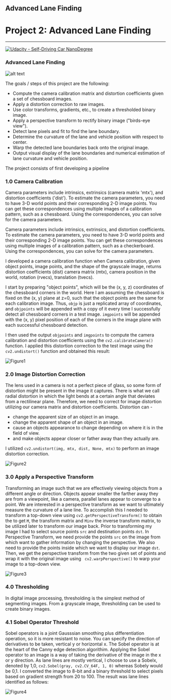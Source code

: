 ## Advanced Lane Finding
# Project 2: Advanced Lane Finding

---
[![Udacity - Self-Driving Car NanoDegree](https://s3.amazonaws.com/udacity-sdc/github/shield-carnd.svg)](http://www.udacity.com/drive)

### **Advanced Lane Finding**

![alt text](https://github.com/silverwhere/Self-Driving-Car-Nanodegree---Udacity/blob/main/Project%202%20-%20Advanced%20Lane%20Finding/project_video_out.gif.gif "Result")

The goals / steps of this project are the following:

* Compute the camera calibration matrix and distortion coefficients given a set of chessboard images.
* Apply a distortion correction to raw images.
* Use color transforms, gradients, etc., to create a thresholded binary image.
* Apply a perspective transform to rectify binary image ("birds-eye view").
* Detect lane pixels and fit to find the lane boundary.
* Determine the curvature of the lane and vehicle position with respect to center.
* Warp the detected lane boundaries back onto the original image.
* Output visual display of the lane boundaries and numerical estimation of lane curvature and vehicle position.


[//]: # (Image References)

The project consists of first developing a pipeline

### 1.0 Camera Calibration

Camera parameters include intrinsics, extrinsics (camera matrix 'mtx'), and distortion coefficients ('dist'). To estimate the camera parameters, you need to have 3-D world points and their corresponding 2-D image points. You can get these correspondences using multiple images of a calibration pattern, such as a chessboard. Using the correspondences, you can solve for the camera parameters.

Camera parameters include intrinsics, extrinsics, and distortion coefficients. To estimate the camera parameters, you need to have 3-D world points and their corresponding 2-D image points. You can get these correspondences using multiple images of a calibration pattern, such as a checkerboard. Using the correspondences, you can solve for the camera parameters. 

I developed a camera calibration function when Camera calibration, given object points, image points, and the shape of the grayscale image, returns distortion coefficients (dist) camera matrix (mtx), camera position in the world, rotation (rvecs), translation (tvecs).

I start by preparing "object points", which will be the (x, y, z) coordinates of the chessboard corners in the world. Here I am assuming the chessboard is fixed on the (x, y) plane at z=0, such that the object points are the same for each calibration image.  Thus, `objp` is just a replicated array of coordinates, and `objpoints` will be appended with a copy of it every time I successfully detect all chessboard corners in a test image.  `imgpoints` will be appended with the (x, y) pixel position of each of the corners in the image plane with each successful chessboard detection.  

I then used the output `objpoints` and `imgpoints` to compute the camera calibration and distortion coefficients using the `cv2.calibrateCamera()` function.  I applied this distortion correction to the test image using the `cv2.undistort()` function and obtained this result:

![Figure1](https://github.com/silverwhere/Self-Driving-Car-Nanodegree---Udacity/blob/main/Project%202%20-%20Advanced%20Lane%20Finding/output_images/calibration17.jpg)


### 2.0 Image Distortion Correction

The lens used in a camera is not a perfect piece of glass, so some form of distortion might be present in the image it captures. There is what we call radial distortion in which the light bends at a certain angle that deviates from a rectilinear plane.  Therefore, we need to correct for image distortion utilizing our camera matrix and distortion coefficients.  Distortion can - 

* change the apparent size of an object in an image.  
* change the apparent shape of an object in an image.  
* cause an objects appearance to change depending on where it is in the field of view.  
* and make objects appear closer or father away than they actually are.

I utilized `cv2.undistort(img, mtx, dist, None, mtx)` to perform an image distortion correction.

![Figure2](https://github.com/silverwhere/Self-Driving-Car-Nanodegree---Udacity/blob/main/Project%202%20-%20Advanced%20Lane%20Finding/output_images/distorted_undistored.jpg)

### 3.0 Apply a Perspective Transform

Transforming an image such that we are effectively viewing objects from a different angle or direction.  Objects appear smaller the farther away they are from a viewpoint, like a camera, parallel lanes appear to converge to a point.  We are interested in a perspective transform as we want to ultimately measure the curvature of a lane line.
To accomplish this I needed to transform a top-down view using `cv2.getPerspectiveTransform()` to obtain the to get `M`, the transform matrix and `Minv` the inverse transform matrix, to be utilized later to transform our image back.  Prior to transforming my image I had to select source points `src` and destination points `dst`.   In Perspective Transform, we need provide the points `src` on the image from which want to gather information by changing the perspective. We also need to provide the points inside which we want to display our image `dst`. Then, we get the perspective transform from the two given set of points and wrap it with the original image using ` cv2.warpPerspective()`  to warp your image to a top-down view.

![Figure3](https://github.com/silverwhere/Self-Driving-Car-Nanodegree---Udacity/blob/main/Project%202%20-%20Advanced%20Lane%20Finding/output_images/Undistored_Warped.jpg)

### 4.0 Thresholding

In digital image processing, thresholding is the simplest method of segmenting images. From a grayscale image, thresholding can be used to create binary images. 

### 4.1 Sobel Operator Threshold

Sobel operators is a joint Gausssian smoothing plus differentiation operation, so it is more resistant to noise. You can specify the direction of derivatives to be taken, vertical y or horizontal x.  The Sobel operator is at the heart of the Canny edge detection algorithim.  Applying the Sobel operator to an image is
a way of taking the derivative of the image in the x or y direction.  As lane lines are mostly vertical, I choose to use a Sobelx, denoted by 1,0, `cv2.Sobel(gray, cv2.CV_64F, 1, 0)` whereas Sobely would be 0,1.  I converted the image to 8-bit and a binary threshold to select pixels based on gradient strength from 20 to 100.  The result was lane lines identified as follows:

![Figure4](https://github.com/silverwhere/Self-Driving-Car-Nanodegree---Udacity/blob/main/Project%202%20-%20Advanced%20Lane%20Finding/output_images/Undistored_Warped.jpg)

